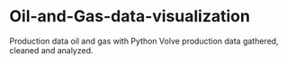 # Oil-and-Gas-data-visualization
Production data oil and gas with Python
Volve production data gathered, cleaned and analyzed.
